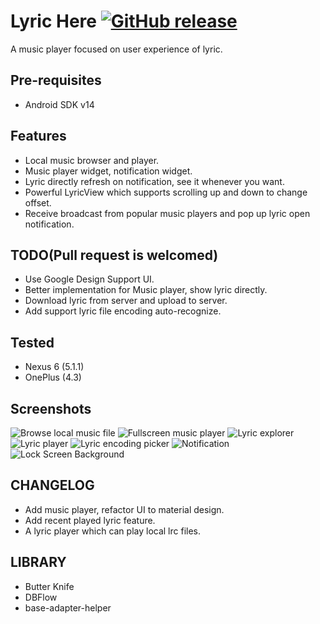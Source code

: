 Lyric Here [![GitHub release](https://img.shields.io/badge/sample%20apk-2.0.0beta-brightgreen.svg?style=flat)](https://github.com/markzhai/LyricHere/releases/download/v2.0-beta/lyric-here.apk)
==========
A music player focused on user experience of lyric.

Pre-requisites
--------------

- Android SDK v14

Features
-----------

- Local music browser and player.
- Music player widget, notification widget.
- Lyric directly refresh on notification, see it whenever you want.
- Powerful LyricView which supports scrolling up and down to change offset.
- Receive broadcast from popular music players and pop up lyric open notification.

TODO(Pull request is welcomed)
------------------------------

- Use Google Design Support UI.
- Better implementation for Music player, show lyric directly.
- Download lyric from server and upload to server.
- Add support lyric file encoding auto-recognize.

Tested
------
- Nexus 6 (5.1.1)
- OnePlus (4.3)

Screenshots
-----------

![Browse local music file](art/Screenshot_2015-09-12-23-14-37.jpg "Browse local music file")
![Fullscreen music player](art/Screenshot_2015-09-12-21-13-22.jpg "Fullscreen music player")
![Lyric explorer](art/Screenshot_2015-09-12-21-13-40.jpg "Lyric explorer")
![Lyric player](art/Screenshot_2015-03-20-17-11-09.jpg "Lyric player")
![Lyric encoding picker](art/Screenshot_2015-03-20-17-11-28.jpg "Lyric encoding picker")
![Notification](art/Screenshot_2015-09-09-23-12-51.jpg "Notification")
![Lock Screen Background](art/Screenshot_2015-09-12-22-43-59.jpg "Lock Screen Background")

CHANGELOG
-------

- Add music player, refactor UI to material design.
- Add recent played lyric feature.
- A lyric player which can play local lrc files.

LIBRARY
-------

- Butter Knife
- DBFlow
- base-adapter-helper